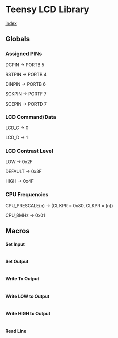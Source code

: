 # Teensy LCD Library

[index](index.html)

## Globals

### Assigned PINs

DCPIN -> PORTB 5

RSTPIN -> PORTB 4

DINPIN -> PORTB 6

SCKPIN -> PORTF 7

SCEPIN -> PORTD 7

### LCD Command/Data

LCD_C -> 0

LCD_D -> 1

### LCD Contrast Level

LOW -> 0x2F

DEFAULT -> 0x3F

HIGH -> 0x4F

### CPU Frequencies

CPU_PRESCALE(n) -> (CLKPR = 0x80, CLKPR = (n))

CPU_8MHz -> 0x01

## Macros

#### Set Input

```SET_INPUT(portdir, pin)
```

#### Set Output

```SET_OUTPUT(portdir, pin)
```

#### Write To Output

```OUTPUT_WRITE(port, pin, value)
```

#### Write LOW to Output

```OUTPUT_LOW(port, pin)
```

#### Write HIGH to Output

```OUTPUT_HIGH(port, pint)
```

#### Read Line

```READ_LINE(port, pin)
```

